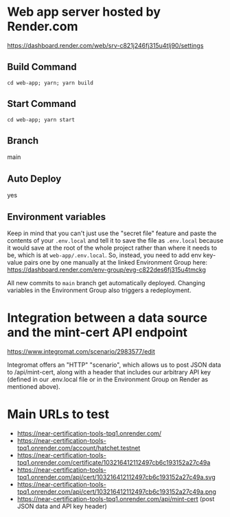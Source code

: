 # Web app server hosted by Render.com

https://dashboard.render.com/web/srv-c821j246fj315u4tlj90/settings

## Build Command

`cd web-app; yarn; yarn build`

## Start Command

`cd web-app; yarn start`

## Branch

main

## Auto Deploy

yes

## Environment variables

Keep in mind that you can't just use the "secret file" feature and paste the contents of your `.env.local` and tell it to save the file as `.env.local` because it would save at the root of the whole project rather than where it needs to be, which is at `web-app/.env.local`. So, instead, you need to add env key-value pairs one by one manually at the linked Environment Group here: https://dashboard.render.com/env-group/evg-c822des6fj315u4tmckg

All new commits to `main` branch get automatically deployed. Changing variables in the Environment Group also triggers a redeployment.

# Integration between a data source and the mint-cert API endpoint

https://www.integromat.com/scenario/2983577/edit

Integromat offers an "HTTP" "scenario", which allows us to post JSON data to /api/mint-cert, along with a header that includes our arbitrary API key (defined in our .env.local file or in the Environment Group on Render as mentioned above).

# Main URLs to test

- https://near-certification-tools-tpq1.onrender.com/
- https://near-certification-tools-tpq1.onrender.com/account/hatchet.testnet
- https://near-certification-tools-tpq1.onrender.com/certificate/103216412112497cb6c193152a27c49a
- https://near-certification-tools-tpq1.onrender.com/api/cert/103216412112497cb6c193152a27c49a.svg
- https://near-certification-tools-tpq1.onrender.com/api/cert/103216412112497cb6c193152a27c49a.png
- https://near-certification-tools-tpq1.onrender.com/api/mint-cert (post JSON data and API key header)
